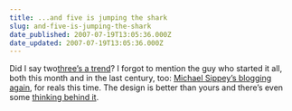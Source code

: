 ```yaml
---
title: ...and five is jumping the shark
slug: and-five-is-jumping-the-shark
date_published: 2007-07-19T13:05:36.000Z
date_updated: 2007-07-19T13:05:36.000Z
---
```


Did I say two[three’s a trend](/2007/07/twos-a-trend-links-are-back.html)? I forgot to mention the guy who started it all, both this month and in the last century, too: [Michael Sippey’s blogging again](http://sippey.typepad.com/unfiltered/), for reals this time. The design is better than yours and there’s even some [thinking behind it](http://sippey.typepad.com/unfiltered/2007/07/creative-destru.html).

